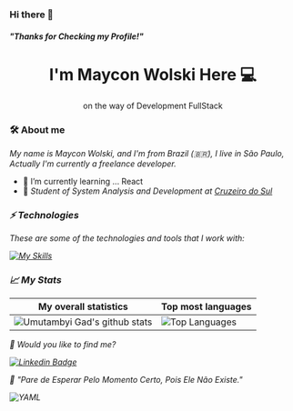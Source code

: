 ### Hi there 👋
 ##### "Thanks for Checking my Profile!"



<h1 align='center'>
  I'm Maycon Wolski  Here 💻
  
</h1>



<p align='center'>
  on the way of Development FullStack
</p>

### 🛠 About me
<p>
  <em>
   My name is Maycon Wolski, and I'm from Brazil (🇧🇷), I live in São Paulo, Actually I'm currently a freelance developer.
  </em>
</p>

 - 🌱 I’m currently learning ... React 
 - 🚀 <em>Student of System Analysis and Development at <a href="https://www.cruzeirodosulvirtual.com.br/">Cruzeiro do Sul</a>


### ⚡ Technologies

These are some of the technologies and tools that I work with:
 
  [![My Skills](https://skillicons.dev/icons?i=html,css,javascript,python,flask,mysql,bootstrap )](https://skillicons.dev)


### 📈 My Stats
|My overall statistics|Top most languages |
|------------------|-------------|
|![Umutambyi Gad's github stats](https://github-readme-stats.vercel.app/api?username=mayconwolski&show_icons=true&hide_border=true&count_private=true&theme=dark)|![Top Languages](https://github-readme-stats.vercel.app/api/top-langs/?username=mayconwolski&langs_count=10&count_private=true&hide_border=true&theme=dark&layout=compact)|

💬 Would you like to find me?

[![Linkedin Badge](https://img.shields.io/badge/-LinkedIn-blue?style=flat-square&logo=Linkedin&logoColor=white&link=https://br.linkedin.com/in/maycon-antonio-wolski-14b447237/)](https://br.linkedin.com/in/maycon-antonio-wolski-14b447237/)

:brain: <a name="id4"></a>*"Pare de Esperar Pelo Momento Certo, Pois Ele Não Existe."*

![YAML](https://img.shields.io/badge/YAML-atividade-blue?logo=yaml)



